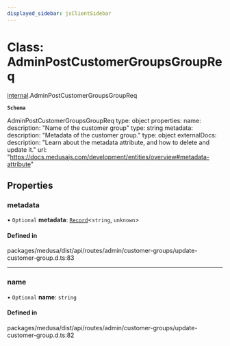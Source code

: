 ```yaml
---
displayed_sidebar: jsClientSidebar
---
```


# Class: AdminPostCustomerGroupsGroupReq

[internal](../modules/internal-6.md).AdminPostCustomerGroupsGroupReq

**`Schema`**

AdminPostCustomerGroupsGroupReq
type: object
properties:
  name:
    description: "Name of the customer group"
    type: string
  metadata:
    description: "Metadata of the customer group."
    type: object
    externalDocs:
      description: "Learn about the metadata attribute, and how to delete and update it."
      url: "https://docs.medusajs.com/development/entities/overview#metadata-attribute"

## Properties

### metadata

• `Optional` **metadata**: [`Record`](../modules/internal.md#record)<`string`, `unknown`\>

#### Defined in

packages/medusa/dist/api/routes/admin/customer-groups/update-customer-group.d.ts:83

___

### name

• `Optional` **name**: `string`

#### Defined in

packages/medusa/dist/api/routes/admin/customer-groups/update-customer-group.d.ts:82
